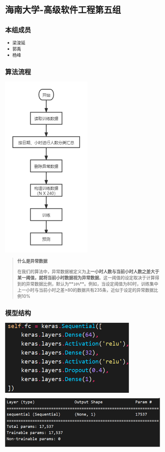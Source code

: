 # 海南大学-高级软件工程第五组



## 本组成员

- 梁浚延
- 郭禹
- 杨峰



## 算法流程

![模型预测流程图](images/模型预测流程图.png)

> **什么是异常数据**
>
> 在我们的算法中，异常数据被定义为**上一小时人数与当前小时人数之差大于某一阈值，就将当前小时数据视为异常数据**。这一阈值的设定取决于计算得到的异常数据比例，默认为**`10%`**。例如，当设定阈值为80时，训练集中上一小时与当前小时之差>80的数据共有235条，近似于设定的异常数据比例10%



## 模型结构

![image-20211130111243257](images/image-20211130111243257.png)

![image-20211130111150631](images/image-20211130111150631.png)